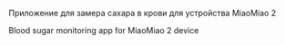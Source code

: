 Приложение для замера сахара в крови для устройства MiaoMiao 2

Blood sugar monitoring app for MiaoMiao 2 device
